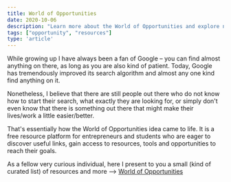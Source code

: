 ```yaml
---
title: World of Opportunities
date: 2020-10-06
description: "Learn more about the World of Opportunities and explore new resources."
tags: ["opportunity", "resources"]
type: 'article'
---
```


While growing up I have always been a fan of Google – you can find almost anything on there, as long as you are also kind of patient. Today, Google has tremendously improved its search algorithm and almost any one kind find anything on it.

Nonetheless, I believe that there are still people out there who do not know how to start their search, what exactly they are looking for, or simply don't even know that there is something out there that might make their lives/work a little easier/better.

That's essentially how the World of Opportunities idea came to life. It is a free resource platform for entrepreneurs and students who are eager to discover useful links, gain access to resources, tools and opportunities to reach their goals.

As a fellow very curious individual, here I present to you a small (kind of curated list) of resources and more --> [World of Opportunities](/projects/world-of-opportunities/)
